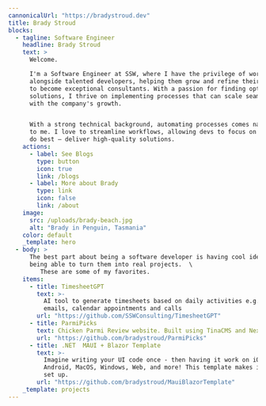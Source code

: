 ```yaml
---
cannonicalUrl: "https://bradystroud.dev"
title: Brady Stroud
blocks:
  - tagline: Software Engineer
    headline: Brady Stroud
    text: >
      Welcome.

      I'm a Software Engineer at SSW, where I have the privilege of working
      alongside talented developers, helping them grow and refine their skills
      to become exceptional consultants. With a passion for finding optimal
      solutions, I thrive on implementing processes that can scale seamlessly
      with the company's growth.


      With a strong technical background, automating processes comes naturally
      to me. I love to streamline workflows, allowing devs to focus on what they
      do best – deliver high-quality solutions.
    actions:
      - label: See Blogs
        type: button
        icon: true
        link: /blogs
      - label: More about Brady
        type: link
        icon: false
        link: /about
    image:
      src: /uploads/brady-beach.jpg
      alt: "Brady in Penguin, Tasmania"
    color: default
    _template: hero
  - body: >
      The best part about being a software developer is having cool ideas, then
      being able to turn them into real projects.  \
         These are some of my favorites.
    items:
      - title: TimesheetGPT
        text: >-
          AI tool to generate timesheets based on daily activities e.g. sending
          emails, calendar appointments and calls
        url: "https://github.com/SSWConsulting/TimesheetGPT"
      - title: ParmiPicks
        text: Chicken Parmi Review website. Built using TinaCMS and NextJS
        url: "https://github.com/bradystroud/ParmiPicks"
      - title: .NET  MAUI + Blazor Template
        text: >-
          Imagine writing your UI code once - then having it work on iOS,
          Android, MacOS, Windows, Web, and more! This template makes it easy to
          set up.
        url: "https://github.com/bradystroud/MauiBlazorTemplate"
    _template: projects
---
```

